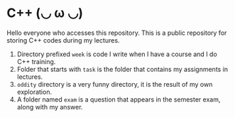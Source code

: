 # C++ (◡ ω ◡)

Hello everyone who accesses this repository. This is a public repository for storing C++ codes during my lectures.

1. Directory prefixed `week` is code I write when I have a course and I do C++ training.
2. Folder that starts with `task` is the folder that contains my assignments in lectures.
3. `oddity` directory is a very funny directory, it is the result of my own exploration.
4. A folder named `exam` is a question that appears in the semester exam, along with my answer.
